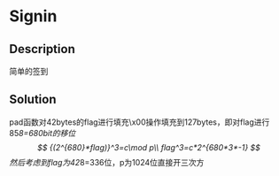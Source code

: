 # Signin

## Description

简单的签到

## Solution

pad函数对42bytes的flag进行填充\x00操作填充到127bytes，即对flag进行85*8=680bit的移位
$$
{(2^{680}*flag)}^3=c\mod p\\
flag^3=c*2^{680*3*-1}
$$
然后考虑到flag为42*8=336位，p为1024位直接开三次方

